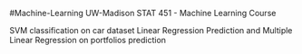 #Machine-Learning UW-Madison STAT 451 - Machine Learning Course

SVM classification on car dataset
Linear Regression Prediction and Multiple Linear Regression on portfolios prediction
